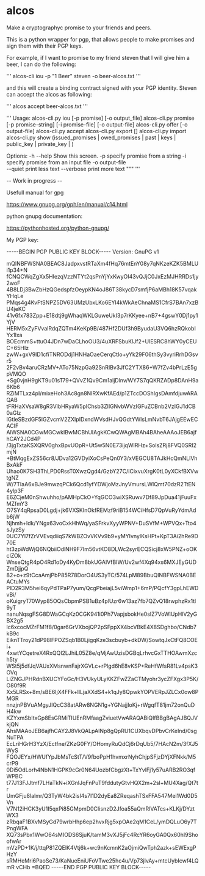 # alcos
Make a cryptographyc promise to your friends and peers.

This is a python wrapper for pgp, that allows people to make promises and sign them with their PGP keys.

For example, if I want to promise to my friend steven that I will give him a beer, I can do the following: 

'''
alcos-cli iou -p "1 Beer" steven  -o beer-alcos.txt
'''

and this will create a binding contract signed with your PGP identity. Steven can accept the alcos as following:

'''
alcos accept beer-alcos.txt 
'''

'''
Usage:
  alcos-cli.py iou [-p promise] <receiver> [-o output_file] 
  alcos-cli.py promise [-p promise-string] [-i promise-file] [-o output-file]
  alcos-cli.py offer <alcos>  <receiver>  [-o output-file]
  alcos-cli.py accept <alcos> 
  alcos-cli.py export [<object>] <output-file>
  alcos-cli.py import <input-file>
  alcos-cli.py show (issued_promises | owed_promises | past | keys | public_key | private_key | <object>) 

Options:
  -h --help     Show this screen.
  -p specify promise from a string
  -i specify promise from an input file
  -o output-file      
  --quiet      print less text
  --verbose    print more text
"""
'''


-- Work in progress -- 


Usefull manual for gpg 

https://www.gnupg.org/gph/en/manual/c14.html

python gnupg documentation:


https://pythonhosted.org/python-gnupg/



My PGP key:


-----BEGIN PGP PUBLIC KEY BLOCK-----
Version: GnuPG v1

mQINBFWSNA0BEAC8JadpxvstRTaXm4fHq76mtEnY08y7qNKzeKZK5BMLUi1p34+N
fCNQCWqZgXx5HIezqVzzNTYt2qsPnYjYxKwyOI43vQJjC0JxEzMJHRRDs1jy2woF
4B8LDj3BwZbHzQGedspfzOeypKN4oJ86T38kycD7smfjP6aMBh18K57vqakYHqLe
PMqs4g4KvFtSNPZ5DV63UMzUbxLKo6EYl4kWkAeChnaMS1CfrS7BAn7xzBU4jeKC
41v6fx783Zpp+E18dtj9gWhaqWKLGuweUkI3p7rKKyee+nB7+4gswY0Dj1py1YjV
HERM5xZyFVvalRdqZQTm4KeKp9B/487Hf2DUf3h9ByudaU3VQ6hzRQkobIYx1lxa
BOEcmmS+ttuO4JDn7wDaCLhoOU3/4uXRFSbuKlJf2+UlESRC8hWY0yCEUC+65HIz
zwW+gxV9ID1cfiTNRODdj1HNHaOaeCerqCtIo+yYk29F06thSy3vyriRrhDGsvr5
2F2vBv4aruCRzMV+ATo75NzpGa92SnRIBv3JfC2YTX86+W7fZv4bPrLzE5gpVMQO
+Sg0vjnH9gKT9u01sT79+QVvZ1Qv9Cm1aljDlnv/WY7S7qQKRZADp8DAnH9a6Kb6
RZiMTLxz4pI/mixeHoh3Ac8gn8NIRXwKfAEd/p1ZTccDOShIgsDAmfdjuwARAQAB
tFRHaXVsaW8gR3VlbHRyaW5pIChsb3ZlIGNvbWVzIGFuZCBnb2VzIGJ1dCB0aGlz
IGtleSBzdGF5IGZvcmV2ZXIpIDxndWVsdHJvQGdtYWlsLmNvbT6JAjgEEwECACIF
AlWSNA0CGwMGCwkIBwMCBhUIAgkKCwQWAgMBAh4BAheAAAoJEB6ajfhCAY2JCd4P
/3jgTxtaKSXQRV0ghxBpvUOpR+Ut5w5N0E73ijqWIRHz+SolsZRj8FVQ0SRI2mjN
+BtMqgExZS56cr8/JDva12GVDyiXoCsPeQn0Y3/xVEGCU8TAJkHcQmNLlVhBxAkF
Uhao0K7SH3ThLPD0RssT0XwzQgd4/GzbY27C/ICixvuXrgK0tL0yXCkfBXVwtgNZ
W/7TIaA6xBJe9mwzqPCk6Qcd1yfYDWjoMzJnyVmursLWlQmt70dzR2TtEN4ylp3F
E6ZCjeM0nShwuhho/pAMHpCkO+YqGCO3wiXSRuwv7Df89JpDua41jFuuFxMZfmY3
O7SY4qRpsaD0Lgdj+jk6VXSKInOkfREMzf9riB154WCiHfsD7QpVuRyYdmAdb6jW
Njhmh+ldk/YNgx63voCxkHhWq/yaSFrkvXyyWPNV+DuSVfM+WPVQx+Tto4sJyzSy
0UC7Yl7fZrVVEvqdiiqS7kWBZOvVKVv9b9+yMYIvnylKsHPt+KpT3Ai2hRe9D70E
ht3zpWdWjQ6NQbiiOdlNH9F7Im56vtKO8DLWc2syrECQSicj8xW5PNZ+oOKcIZOk
WnseQtgR4pO4Rd1oDy4KyDm8bkUGAlVfBIW/Uv2wf4Xq94xs6MXJEyGUDZmDjjpQ
82+o+z9tCcaAmjPbP85R78DorO4US3yTC/574LpM89BbuQINBFWSNA0BEACtuMYs
PlD2R3M5hei6qyPdTPaP7yum/QcgPbeiajL5viWmp1+6mP/PQcfY3gpLhEWDvBi/
oKuigryT70Wyp85OQsCbpmPSB1uBz4plUzr6w13az7fb7QZvQ18rwphzRx1tl9yT
nanuNqsgFSG8DWaGCqKz0CGK941i0Ph7VapjsbokHe0sIZ7VoWlUpHlV2yGBX2g5
lc6xcocMZrFM1f8/0gar6GrVXbojQP2pSFppXX4bcVBkE4X8SDghbo/CNdb7kB9c
EiknTTroy21dP98lFPOZSqb1B0LjigqKze3scbuyb+dkDW/SowtqJxCtFQ8COEi+
4xwtYCqetreX4RxQQI2LJhiL05Z8e/qMjAwUzisDGBqLrhvcGxTTHOAwmXzch5ty
WSt5j5dfJqVAUxXMsnwnFajrXGVLc+rPlgd6hE8vKSP+ReHfWfsR81Lv4psK3OVq
LiZNGJPHRdnBXUCYFoGc/H3VUkyULyKKZFwZZaCTMyohr3ycZFXgx3P5K/O80f9R
Xx5LRSx+8m/sBE6IjX4FFk+IlLjaXXdS4+k1qJy8QpwkYOPVERpJZLCx0ow8PMGR
nnzjnPBVuAMgyJIQcC38atARw8NGN1g+YGNajjIoKj+rWgqfT81jm72onQuDH4kw
KZYxmSbItxGp8EsGRMiTIUEnRMfaagZviuetVwARAQABiQIfBBgBAgAJBQJVkjQN
AhsMAAoJEB6ajfhCAY2J8VkQALpAINp8gQpRU1CUXbqvDPbvCrKeInd/0sgNuTPA
EcLriHGrH3YzX/Ectfne/ZKzG0FY/OHomyRuQdCj6rDqUb5/7HAcN2m/3fXJ5WyS
FQOJEYx/HWUfYpJbMsTcStT/V9fboPpH1hvmxrNyhChjpSFjzDYjXFNkk/M5crP9
0Di5OdLorh4NbN1HGPK9cGr0N64UozbfCbgzXt+TxYvlFj1y57uARB2RO3qfWPBC
t77J13FJJtmf7LHaTkN+iXGnlJqFnPuT9fddutyGtvHQX2m+2sl+MU4Xag/Qt7tr
UmGFju8lalmr/Q3TyW4bk2isI4s7I1D2dyEa8ZReqashTSxFFA547Mei1Wd0D5Vn
V7N12iHCK3yU1I5qxPi85GMpmD0CIisnzD2Jfoa55aQmRlVATcs+KLKj/DYztWX3
zRbqaF1BXvMSyGd79wrbHhp6ep2hvxRjg5xpOAe2qM1CeL/ymDQLuO6y7TPngWFA
XQ73sPbx1WwO64sMIODS6SjuK/tamM3vXJ5jFc4RcYR6oyGA0Qx60hI9ShoofwAr
mVzPD+1K/j/ttqP81ZQElK4Vtj6k+wc9nKcmnK2aOjmiQwTph2azk+sEWExgPHzY
sRMHeMri6PaoSe73/KaNueEniUFoVTwe25hc4u/Vp73jIvAy+mtcUybIcwf4LQmR
vCHb
=BQED
-----END PGP PUBLIC KEY BLOCK-----
